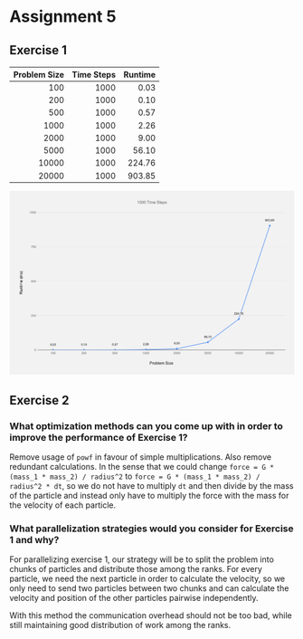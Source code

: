 # Assignment 5

## Exercise 1

| Problem Size | Time Steps | Runtime |
|-------------:|-----------:|--------:|
|          100 |       1000 |    0.03 |
|          200 |       1000 |    0.10 |
|          500 |       1000 |    0.57 |
|         1000 |       1000 |    2.26 |
|         2000 |       1000 |    9.00 |
|         5000 |       1000 |   56.10 |
|        10000 |       1000 |  224.76 |
|        20000 |       1000 |  903.85 |

![](chart.svg)

## Exercise 2

### What optimization methods can you come up with in order to improve the performance of Exercise 1?

Remove usage of `powf` in favour of simple multiplications. Also remove redundant calculations. In the sense that we could change `force = G * (mass_1 * mass_2) / radius^2` to `force = G * (mass_1 * mass_2) / radius^2 * dt`, so we do not have to multiply `dt` and then divide by the mass of the particle and instead only have to multiply the force with the mass for the velocity of each particle.

### What parallelization strategies would you consider for Exercise 1 and why?

For parallelizing exercise 1, our strategy will be to split the problem into chunks of particles and distribute those among the ranks. For every particle, we need the next particle in order to calculate the velocity, so we only need to send two particles between two chunks and can calculate the velocity and position of the other particles pairwise independently.

With this method the communication overhead should not be too bad, while still maintaining good distribution of work among the ranks.
